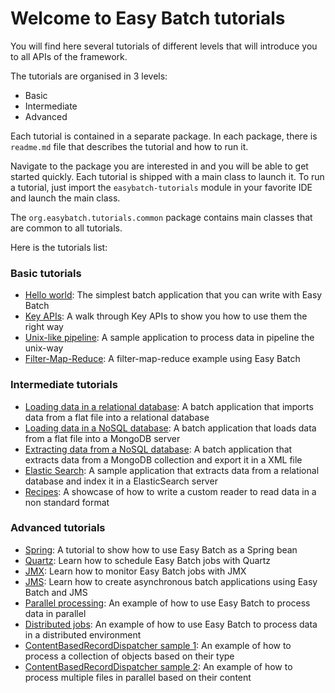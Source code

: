 # Welcome to Easy Batch tutorials

You will find here several tutorials of different levels that will introduce you to all APIs of the framework.

The tutorials are organised in 3 levels:

* Basic
* Intermediate
* Advanced

Each tutorial is contained in a separate package. In each package, there is `readme.md` file that describes the tutorial and how to run it.

Navigate to the package you are interested in and you will be able to get started quickly. Each tutorial is shipped with a
main class to launch it. To run a tutorial, just import the `easybatch-tutorials` module in your favorite IDE and launch the main class.

The `org.easybatch.tutorials.common` package contains main classes that are common to all tutorials.

Here is the tutorials list:

### Basic tutorials

* [Hello world][]: The simplest batch application that you can write with Easy Batch
* [Key APIs][]: A walk through Key APIs to show you how to use them the right way
* [Unix-like pipeline][]: A sample application to process data in pipeline the unix-way
* [Filter-Map-Reduce][]: A filter-map-reduce example using Easy Batch

### Intermediate tutorials

* [Loading data in a relational database][]: A batch application that imports data from a flat file into a relational database
* [Loading data in a NoSQL database][]: A batch application that loads data from a flat file into a MongoDB server
* [Extracting data from a NoSQL database][]: A batch application that extracts data from a MongoDB collection and export it in a XML file
* [Elastic Search][]: A sample application that extracts data from a relational database and index it in a ElasticSearch server
* [Recipes][]: A showcase of how to write a custom reader to read data in a non standard format

### Advanced tutorials

* [Spring][]: A tutorial to show how to use Easy Batch as a Spring bean
* [Quartz][]: Learn how to schedule Easy Batch jobs with Quartz
* [JMX][]: Learn how to monitor Easy Batch jobs with JMX
* [JMS][]: Learn how to create asynchronous batch applications using Easy Batch and JMS
* [Parallel processing][]: An example of how to use Easy Batch to process data in parallel
* [Distributed jobs][]: An example of how to use Easy Batch to process data in a distributed environment
* [ContentBasedRecordDispatcher sample 1][]: An example of how to process a collection of objects based on their type
* [ContentBasedRecordDispatcher sample 2][]: An example of how to process multiple files in parallel based on their content

[Hello world]: https://github.com/benas/easy-batch/tree/master/easybatch-tutorials/src/main/java/org/easybatch/tutorials/basic/helloworld
[Key APIs]: https://github.com/benas/easy-batch/tree/master/easybatch-tutorials/src/main/java/org/easybatch/tutorials/basic/keyapis
[Unix-like pipeline]: https://github.com/benas/easy-batch/tree/master/easybatch-tutorials/src/main/java/org/easybatch/tutorials/basic/pipeline
[Filter-Map-Reduce]: https://github.com/benas/easy-batch/tree/master/easybatch-tutorials/src/main/java/org/easybatch/tutorials/basic/filterMapReduce
[Loading data in a relational database]: https://github.com/benas/easy-batch/tree/master/easybatch-tutorials/src/main/java/org/easybatch/tutorials/intermediate/load
[Loading data in a NoSQL database]: https://github.com/benas/easy-batch/tree/master/easybatch-tutorials/src/main/java/org/easybatch/tutorials/intermediate/mongodb/load
[Extracting data from a NoSQL database]: https://github.com/benas/easy-batch/tree/master/easybatch-tutorials/src/main/java/org/easybatch/tutorials/intermediate/mongodb/extract
[Elastic Search]: https://github.com/benas/easy-batch/tree/master/easybatch-tutorials/src/main/java/org/easybatch/tutorials/intermediate/elasticsearch
[Recipes]: https://github.com/benas/easy-batch/tree/master/easybatch-tutorials/src/main/java/org/easybatch/tutorials/intermediate/recipes
[Spring]: https://github.com/benas/easy-batch/tree/master/easybatch-tutorials/src/main/java/org/easybatch/tutorials/advanced/spring
[Quartz]: https://github.com/benas/easy-batch/tree/master/easybatch-tutorials/src/main/java/org/easybatch/tutorials/advanced/quartz
[JMX]: https://github.com/benas/easy-batch/tree/master/easybatch-tutorials/src/main/java/org/easybatch/tutorials/advanced/jmx
[JMS]: https://github.com/benas/easy-batch/tree/master/easybatch-tutorials/src/main/java/org/easybatch/tutorials/advanced/jms
[Parallel processing]: https://github.com/benas/easy-batch/tree/master/easybatch-tutorials/src/main/java/org/easybatch/tutorials/advanced/parallel
[Distributed jobs]: https://github.com/benas/easy-batch/tree/master/easybatch-tutorials/src/main/java/org/easybatch/tutorials/advanced/distributed
[ContentBasedRecordDispatcher sample 1]: https://github.com/benas/easy-batch/tree/master/easybatch-tutorials/src/main/java/org/easybatch/tutorials/advanced/cbrd/fruits
[ContentBasedRecordDispatcher sample 2]: https://github.com/benas/easy-batch/tree/master/easybatch-tutorials/src/main/java/org/easybatch/tutorials/advanced/cbrd/files
